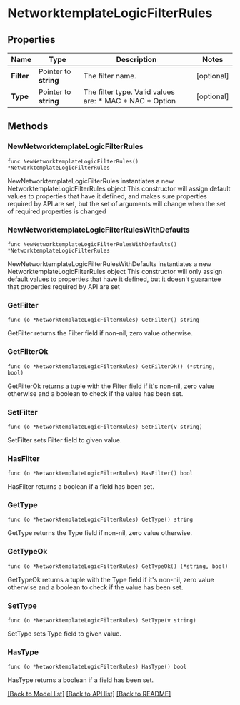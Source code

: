 # NetworktemplateLogicFilterRules

## Properties

Name | Type | Description | Notes
------------ | ------------- | ------------- | -------------
**Filter** | Pointer to **string** | The filter name. | [optional] 
**Type** | Pointer to **string** | The filter type. Valid values are: * MAC * NAC * Option | [optional] 

## Methods

### NewNetworktemplateLogicFilterRules

`func NewNetworktemplateLogicFilterRules() *NetworktemplateLogicFilterRules`

NewNetworktemplateLogicFilterRules instantiates a new NetworktemplateLogicFilterRules object
This constructor will assign default values to properties that have it defined,
and makes sure properties required by API are set, but the set of arguments
will change when the set of required properties is changed

### NewNetworktemplateLogicFilterRulesWithDefaults

`func NewNetworktemplateLogicFilterRulesWithDefaults() *NetworktemplateLogicFilterRules`

NewNetworktemplateLogicFilterRulesWithDefaults instantiates a new NetworktemplateLogicFilterRules object
This constructor will only assign default values to properties that have it defined,
but it doesn't guarantee that properties required by API are set

### GetFilter

`func (o *NetworktemplateLogicFilterRules) GetFilter() string`

GetFilter returns the Filter field if non-nil, zero value otherwise.

### GetFilterOk

`func (o *NetworktemplateLogicFilterRules) GetFilterOk() (*string, bool)`

GetFilterOk returns a tuple with the Filter field if it's non-nil, zero value otherwise
and a boolean to check if the value has been set.

### SetFilter

`func (o *NetworktemplateLogicFilterRules) SetFilter(v string)`

SetFilter sets Filter field to given value.

### HasFilter

`func (o *NetworktemplateLogicFilterRules) HasFilter() bool`

HasFilter returns a boolean if a field has been set.

### GetType

`func (o *NetworktemplateLogicFilterRules) GetType() string`

GetType returns the Type field if non-nil, zero value otherwise.

### GetTypeOk

`func (o *NetworktemplateLogicFilterRules) GetTypeOk() (*string, bool)`

GetTypeOk returns a tuple with the Type field if it's non-nil, zero value otherwise
and a boolean to check if the value has been set.

### SetType

`func (o *NetworktemplateLogicFilterRules) SetType(v string)`

SetType sets Type field to given value.

### HasType

`func (o *NetworktemplateLogicFilterRules) HasType() bool`

HasType returns a boolean if a field has been set.


[[Back to Model list]](../README.md#documentation-for-models) [[Back to API list]](../README.md#documentation-for-api-endpoints) [[Back to README]](../README.md)


